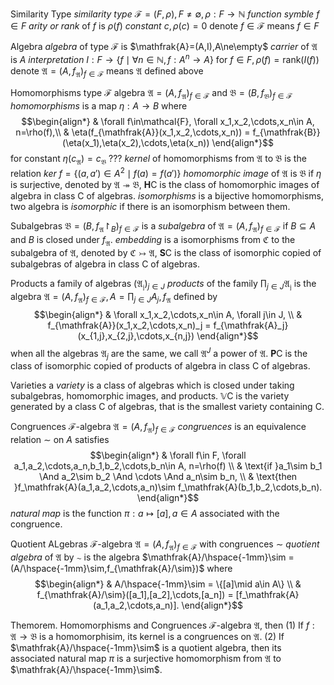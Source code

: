 Similarity Type
*similarity type* $\mathcal{F} = (F,\rho), F \ne \emptyset, \rho:F\rightarrow \mathbb{N}$
*function symble* $f\in F$
*arity or rank* of $f$ is $\rho(f)$
*constant* $c,\rho(c) = 0$
denote $f\in \mathcal{F}$ means $f\in F$

Algebra
*algebra* of type $\mathcal{F}$ is $\mathfrak{A}=(A,I),A\ne\empty$
*carrier* of $\mathfrak{A}$ is $A$
*interpretation* $I:F\rightarrow\{f\mid\forall n\in\mathbb{N},f:A^n\rightarrow A\}$ for $f\in F,\rho(f)=\mathrm{rank}(I(f))$
denote $\mathfrak{A}=(A,f_\mathfrak{A})_{f\in\mathcal{F}}$ means $\mathfrak{A}$ defined above

Homomorphisms
type $\mathcal{F}$
algebra $\mathfrak{A}=(A,f_\mathfrak{A})_{f\in\mathcal{F}}$ and $\mathfrak{B}=(B,f_\mathfrak{B})_{f\in\mathcal{F}}$
*homomorphisms* is a map $\eta:A\rightarrow B$ where
$$\begin{align*}
    & \forall f\in\mathcal{F}, \forall x_1,x_2,\cdots,x_n\in A, n=\rho(f),\\
    & \eta(f_{\mathfrak{A}}(x_1,x_2,\cdots,x_n)) = f_{\mathfrak{B}}(\eta(x_1),\eta(x_2),\cdots,\eta(x_n))
\end{align*}$$
for constant $\eta(c_\mathfrak{A})=c_{\mathfrak{B}}$
??? *kernel* of homomorphisms from $\mathfrak{A}$ to $\mathfrak{B}$ is the relation $ker$ $f=\{(a,a')\in A^2\mid f(a)=f(a')\}$
*homomorphic image* of $\mathfrak{A}$ is $\mathfrak{B}$ if $\eta$ is surjective, denoted by $\mathfrak{A}\twoheadrightarrow\mathfrak{B}$, $\mathbf{H}\mathsf{C}$ is the class of homomorphic images of algebra in class $\mathsf{C}$ of algebras.
*isomorphisms* is a bijective homomorphisms, two algebra is *isomorphic* if there is an isomorphism between them.

Subalgebras
$\mathfrak{B}=(B,f_\mathfrak{A}\upharpoonright_B)_{f\in\mathcal{F}}$ is a *subalgebra* of $\mathfrak{A}=(A,f_\mathfrak{A})_{f\in\mathcal{F}}$ if $B\subseteq A$ and $B$ is closed under $f_\mathfrak{A}$.
*embedding* is a isomorphisms from $\mathfrak{C}$ to the subalgebra of $\mathfrak{A}$, denoted by $\mathfrak{C}\rightarrowtail\mathfrak{A}$, $\mathbf{S}\mathsf{C}$ is the class of isomorphic copied of subalgebras of algebra in class $\mathsf{C}$ of algebras.

Products
a family of algebras $(\mathfrak{A_j})_{j\in J}$
*products* of the family $\prod_{j\in J}\mathfrak{A_j}$ is the algebra $\mathfrak{A}=(A,f_\mathfrak{A})_{f\in\mathcal{F}}, A=\prod_{j\in J}A_j, f_\mathfrak{A}$ defined by
$$\begin{align*}
    & \forall x_1,x_2,\cdots,x_n\in A, \forall j\in J, \\
    & f_{\mathfrak{A}}(x_1,x_2,\cdots,x_n)_j = f_{\mathfrak{A}_j}(x_{1,j},x_{2,j},\cdots,x_{n,j})
\end{align*}$$
when all the algebras $\mathfrak{A}_j$ are the same, we call $\mathfrak{A}^J$ a power of $\mathfrak{A}$.
$\mathbf{P}\mathsf{C}$ is the class of isomorphic copied of products of algebra in class $\mathsf{C}$ of algebras.

Varieties
a *variety* is a class of algebras which is closed under taking subalgebras, homomorphic images, and products.
$\mathbb{V}\mathsf{C}$ is the variety generated by a class $\mathsf{C}$ of algebras, that is the smallest variety containing $\mathsf{C}$.

Congruences
$\mathcal{F}$-algebra $\mathfrak{A}=(A,f_\mathfrak{A})_{f\in\mathcal{F}}$
*congruences* is an equivalence relation $\sim$ on $A$ satisfies
$$\begin{align*}
    & \forall f\in F, \forall a_1,a_2,\cdots,a_n,b_1,b_2,\cdots,b_n\in A, n=\rho(f) \\
    & \text{if }a_1\sim b_1 \And a_2\sim b_2 \And \cdots \And a_n\sim b_n, \\
    & \text{then }f_\mathfrak{A}(a_1,a_2,\cdots,a_n)\sim f_\mathfrak{A}(b_1,b_2,\cdots,b_n).
\end{align*}$$
*natural map* is the function $\pi:a\mapsto[a],a\in A$ associated with the congruence. 

Quotient ALgebras
$\mathcal{F}$-algebra $\mathfrak{A}=(A,f_\mathfrak{A})_{f\in\mathcal{F}}$ with congruences $\sim$
*quotient algebra* of $\mathfrak{A}$ by $\sim$ is the algebra $\mathfrak{A}/\hspace{-1mm}\sim = (A/\hspace{-1mm}\sim,f_{\mathfrak{A}/\sim})$ where
$$\begin{align*}
    & A/\hspace{-1mm}\sim = \{[a]\mid a\in A\} \\
    & f_{\mathfrak{A}/\sim}([a_1],[a_2],\cdots,[a_n]) = [f_\mathfrak{A}(a_1,a_2,\cdots,a_n)].
\end{align*}$$

Themorem. Homomorphisms and Congruences
$\mathcal{F}$-algebra $\mathfrak{A}$, then
(1) If $f:\mathfrak{A}\rightarrow\mathfrak{B}$ is a homomorphisim, its kernel is a congruences on $\mathfrak{A}$.
(2) If $\mathfrak{A}/\hspace{-1mm}\sim$ is a quotient algebra, then its associated natural map $\pi$ is a surjective homomorphism from $\mathfrak{A}$ to $\mathfrak{A}/\hspace{-1mm}\sim$.








